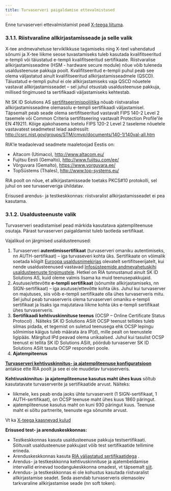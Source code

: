 ```yaml
---
title: Turvaserveri paigaldamise ettevalmistused
---
```


Enne turvaserveri ettevalmistamist pead [X-teega liituma](liitumine.md).

### 3.1.1.	Riistvaraline allkirjastamisseade ja selle valik

X-tee andmevahetuse terviklikkuse tagamiseks ning X-teel vahendatud sõnumi ja X-tee liikme seose tuvastamiseks tuleb kasutada kvalifitseeritud e-templi või täiustatud e-templi kvalifitseeritud sertifikaate. Riistvaralise allkirjastamisseadme (HSM - hardware secure module) nõue võib tuleneda usaldusteenuse pakkuja poolt. Kvalifitseeritud e-templi puhul peab see olema väljastatud ainult kvalifitseeritud allkirjastamisseadmele (QSCD). Täiustatud e-templi puhul ei ole allkirjastamiseks vaja QSCD nõuetele vastavat allkirjastamisseadet – sel juhul otsustab usaldusteenuse pakkuja, millised tingimused ta sertifikaadi väljastamiseks kehtestab. 

Nt SK ID Solutions AS [sertifitseerimispoliitika](https://www.sk.ee/upload/files/SK-CP-OS-EN-v6_0-20160701.pdf) nõuab riistvaralise allkirjastamisseadme olemasolu e-templi sertifikaadi väljastamisel. Täpsemalt peab seade olema sertifitseeritud vastavalt FIPS 140-2 Level 2 tasemele või Common Criteria sertifitseering vastavalt Protection Profile'ile EN 419211. Kõige ajakohasema loetelu FIPS 120-2 Level 2 taseleme nõuetele vastavatest seadmetest leiad aadressilt: http://csrc.nist.gov/groups/STM/cmvp/documents/140-1/140val-all.htm

RIA'le teadaolevad seadmete maaletoojad Eestis on:

* Altacom (Utimaco), http://www.altacom.eu/
* Fujitsu Eesti (Gemalto), http://www.fujitsu.com/ee/
* Võrguvara (Gemalto), https://www.vorguvara.ee/
* TopSüstems (Thales), http://www.top-systems.eu/

RIA poolt on nõue, et allkirjastamisseade toetaks PKCS#10 protokolli, sel juhul on see turvaserveriga ühildatav.

Erisused arendus- ja testkeskkonnas: riistvaralist allkirjastamisseadet ei pea kasutama.

### 3.1.2.	Usaldusteenuste valik

Turvaserveri seadistamisel pead märkida kasutatava ajatempliteenuse osutaja. Pärast turvaserveri paigaldamist tuleb taotleda sertifikaat. 

Vajalikud on järgmised usaldusteenused:
1. Turvaserveri **autentimissertifikaat** (turvaserveri omaniku autentimiseks, nn AUTH-sertifikaat) – iga turvaseveri kohta üks. Sertifikaate on võimalik soetada kõigilt [Euroopa usaldusnimekirjas](http://sr.riik.ee/et/tl.html) olevatelt sertifitseerijatelt, kui nende usaldusteenused vastavad [Infosüsteemide andmevahetuskihi usaldusteenuste tingimustele](https://www.ria.ee/public/x_tee/usaldusteenuste_tingimused.pdf). Hetkel on RIA tunnustanud ainult SK ID Solutions AS, kuid oleme valmis lisama ka muid teenusepakkujaid.
1. Asutuse/ettevõtte **e-templi sertifikaat** (sõnumite allkirjastamiseks, nn SIGN-sertifikaat) – iga asutuse/ettevõtte kohta üks. Juhul kui turvaserver on majutuses, siis võib e-templi sertifikaate olla ühes turvaserveris mitu. Sel juhul peab turvaserveris olema turvaserveri omaniku e-templi sertifikaat ja lisaks iga majutatava liikme kohta üks e-templi sertifikaat ühes turvaserveris.
1. **Sertifikaadi kehtivuskinnituse teenus** (OCSP – Online Certificate Status Protocol) . Näiteks SK ID Solutions ASilt OCSP teenust tellides tuleb silmas pidada, et tegemist on suletud teenusega ehk OCSP lepingu sõlmimise käigus tuleb määrata ära IP(d), mille pealt on teenustele ligipääs. Märgitud IPd peavad olema unikaalsed. Juhul kui tasulist OCSP teenust ei tellita SK ID Solutions ASilt, pöördub turvaserver SK ID Solutions ASilt tasuta OCSP responderi poole.
1. **Ajatempiteenus**

**[Turvaserveri kehtivuskinnitus- ja ajatempliteenuse konfiguratsioon](https://www.ria.ee/ee/x-tee-keskkonnad.html)** antakse ette RIA poolt ja see ei ole muudetav turvaserveris.

**Kehtivuskinnitus- ja ajatempliteenuse kasutus maht ühes kuus** sõltub kasutatavate turvaserverite ja sertifikaatide arvust. Näiteks:
* liikmele, kes peab enda jaoks ühte turvaserverit (1 SIGN-sertifikaat, 1 AUTH-sertifikaat), on OCSP teenuse maht ühes kuus 1860 päringut.
* ajatempliteenuse kasutus maht on kuni 930 päringut kuus. Teenuse maht ei sõltu partnerite, teenuste ega sõnumite arvust.

Vt ka [X-teega kaasnevad kulud](https://moodle.ria.ee/mod/page/view.php?id=384)

**Erisused test- ja arenduskeskkonnas:**

* Testkeskkonnas kasuta usaldusteenuse pakkuja testsertifikaati. Sõltuvalt usaldusteenuse pakkujast võib test sertifikaatide tellimine erineda.
* Arenduskeskkonnas kasuta [RIA väljastatud sertifikaatidega](https://www.ria.ee/ee/liitumine-xtee-arendus.html) . 
* Arendus- ja testkeskkonna kehtivuskinnituse ja ajatembeldamise intervallid erinevad toodangukeskkonna omadest, vt täpsemalt [siit](https://www.ria.ee/ee/x-tee-keskkonnad.html). 
* Arendus- ja testkeskkonnas ei ole kohustus kasutada riistvaralist allkirjastamise seadet. Seda asendab turvaserveris olemasolev tarkvaraline allkirjastamise seade (nn soft token).
